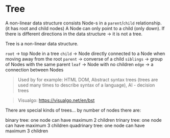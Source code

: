 # Tree
A non-linear data structure consists Node-s in a `parent`/`child` relationship. (it has root and child nodes)
A Node can only point to a child (only down). If there is different directions in the data structure -> it is not a tree.

Tree is a non-linear data structure.

`root` -> top Node in a tree
`child` -> Node directly connected to a Node when moving away from the root
`parent` -> converse of a child
`siblings` -> group of Nodes with the same parent
`leaf` -> Node with no children
`edge` -> a connection between Nodes

> Used by for example: HTML DOM, Abstract syntax trees (trees are used many times to describe syntax of a language), AI - decision trees

> Visualgo: https://visualgo.net/en/bst

There are special kinds of trees... by number of nodes there are:

binary tree: one node can have maximum 2 children
trinary tree: one node can have maximum 3 children
quadrinary tree: one node can have maximum 3 children